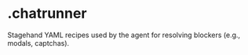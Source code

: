 # .chatrunner

Stagehand YAML recipes used by the agent for resolving blockers (e.g., modals, captchas).
